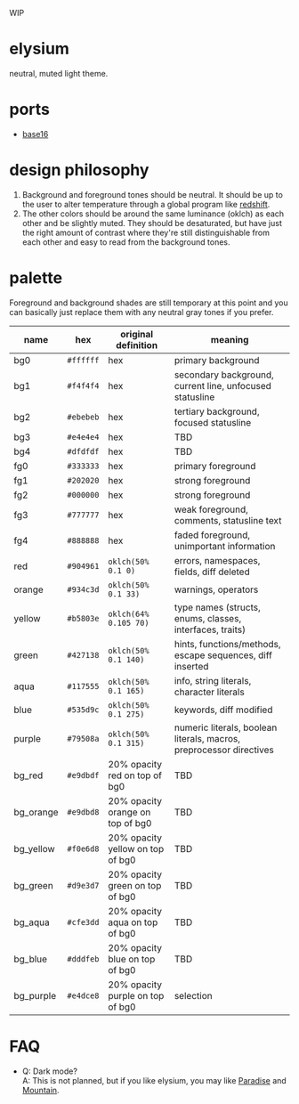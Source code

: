 WIP

# elysium
neutral, muted light theme.

# ports
- [base16](https://github.com/Apeiros-46B/elysium/tree/main/ports/base16)

# design philosophy
1. Background and foreground tones should be neutral. It should be up to the user to alter temperature through a global program like [redshift](https://github.com/jonls/redshift).
2. The other colors should be around the same luminance (oklch) as each other and be slightly muted. They should be desaturated, but have just the right amount of contrast where they're still distinguishable from each other and easy to read from the background tones.

# palette
Foreground and background shades are still temporary at this point and you can basically just replace them with any neutral gray tones if you prefer.

|   name   |   hex   |      original definition       |                              meaning                              |
|----------|---------|--------------------------------|-------------------------------------------------------------------|
|bg0       |`#ffffff`|hex                             |primary background                                                 |
|bg1       |`#f4f4f4`|hex                             |secondary background, current line, unfocused statusline           |
|bg2       |`#ebebeb`|hex                             |tertiary background, focused statusline                            |
|bg3       |`#e4e4e4`|hex                             |TBD                                                                |
|bg4       |`#dfdfdf`|hex                             |TBD                                                                |
|fg0       |`#333333`|hex                             |primary foreground                                                 |
|fg1       |`#202020`|hex                             |strong foreground                                                  |
|fg2       |`#000000`|hex                             |strong foreground                                                  |
|fg3       |`#777777`|hex                             |weak foreground, comments, statusline text                         |
|fg4       |`#888888`|hex                             |faded foreground, unimportant information                          |
|red       |`#904961`|`oklch(50% 0.1 0)`              |errors, namespaces, fields, diff deleted                           |
|orange    |`#934c3d`|`oklch(50% 0.1 33)`             |warnings, operators                                                |
|yellow    |`#b5803e`|`oklch(64% 0.105 70)`           |type names (structs, enums, classes, interfaces, traits)           |
|green     |`#427138`|`oklch(50% 0.1 140)`            |hints, functions/methods, escape sequences, diff inserted          |
|aqua      |`#117555`|`oklch(50% 0.1 165)`            |info, string literals, character literals                          |
|blue      |`#535d9c`|`oklch(50% 0.1 275)`            |keywords, diff modified                                            |
|purple    |`#79508a`|`oklch(50% 0.1 315)`            |numeric literals, boolean literals, macros, preprocessor directives|
|bg\_red   |`#e9dbdf`|20% opacity red on top of bg0   |TBD                                                                |
|bg\_orange|`#e9dbd8`|20% opacity orange on top of bg0|TBD                                                                |
|bg\_yellow|`#f0e6d8`|20% opacity yellow on top of bg0|TBD                                                                |
|bg\_green |`#d9e3d7`|20% opacity green on top of bg0 |TBD                                                                |
|bg\_aqua  |`#cfe3dd`|20% opacity aqua on top of bg0  |TBD                                                                |
|bg\_blue  |`#dddfeb`|20% opacity blue on top of bg0  |TBD                                                                |
|bg\_purple|`#e4dce8`|20% opacity purple on top of bg0|selection                                                          |

# FAQ
- Q: Dark mode?  
  A: This is not planned, but if you like elysium, you may like [Paradise](https://github.com/paradise-theme/paradise) and [Mountain](https://github.com/mountain-theme/Mountain).
